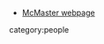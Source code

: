 * [McMaster webpage](http://www.math.mcmaster.ca/index.php/people/faculty-emerti/66-/faculty-emeriti/340-banaschewski-bernhard.html)

category:people